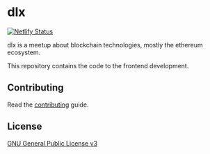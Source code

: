 # dlx
[![Netlify Status](https://api.netlify.com/api/v1/badges/f608cdbe-ca16-44a8-861a-6436a430664d/deploy-status)](https://app.netlify.com/sites/dlx/deploys)

dlx is a meetup about blockchain technologies, mostly the ethereum ecosystem.

This repository contains the code to the frontend development.

## Contributing
Read the [contributing](CONTRIBUTING.md) guide.

## License
[GNU General Public License v3](LICENSE)

